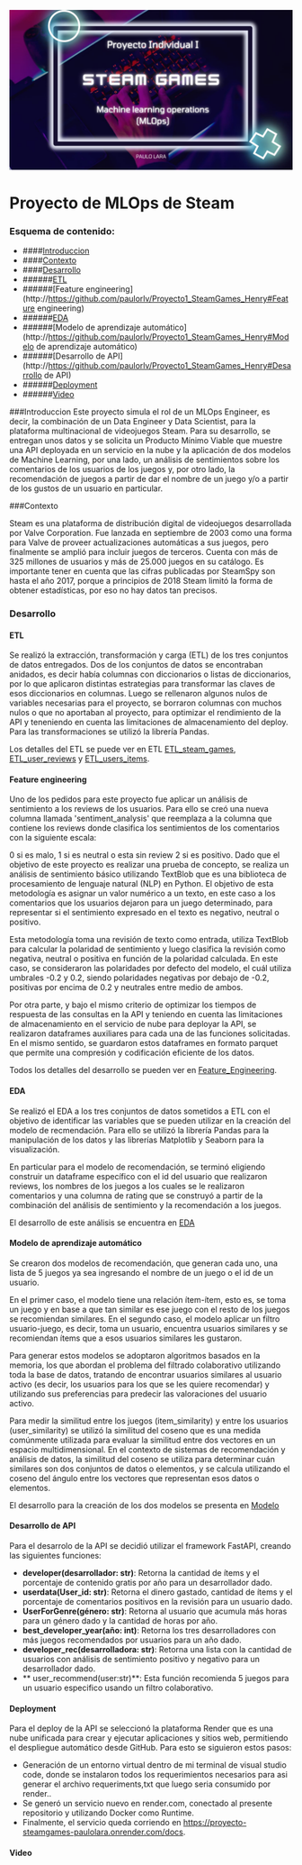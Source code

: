 ![](https://github.com/paulorlv/Proyecto1_SteamGames_Henry/blob/main/IMG-20240206-WA0040.jpg)
# Proyecto de MLOps de Steam

### Esquema de contenido:
- ####[Introduccion](http://https://github.com/paulorlv/Proyecto1_SteamGames_Henry#Introduccion)
- ####[Contexto](http://https://github.com/paulorlv/Proyecto1_SteamGames_Henry#Contexto)
- ####[Desarrollo](http://https://github.com/paulorlv/Proyecto1_SteamGames_Henry#Desarrollo)
 - ######[ETL](http://https://github.com/paulorlv/Proyecto1_SteamGames_Henry#ETL)
  - ######[Feature engineering](http://https://github.com/paulorlv/Proyecto1_SteamGames_Henry#Feature engineering)
  - ######[EDA](http://https://github.com/paulorlv/Proyecto1_SteamGames_Henry#EDA)
  - ######[Modelo de aprendizaje automático](http://https://github.com/paulorlv/Proyecto1_SteamGames_Henry#Modelo de aprendizaje automático)
  - ######[Desarrollo de API](http://https://github.com/paulorlv/Proyecto1_SteamGames_Henry#Desarrollo de API)
  - ######[Deployment](http://https://github.com/paulorlv/Proyecto1_SteamGames_Henry#Deployment)
  - ######[Video](http://https://github.com/paulorlv/Proyecto1_SteamGames_Henry#Video)
  
###Introduccion
Este proyecto simula el rol de un MLOps Engineer, es decir, la combinación de un Data Engineer y Data Scientist, para la plataforma multinacional de videojuegos Steam. Para su desarrollo, se entregan unos datos y se solicita un Producto Mínimo Viable que muestre una API deployada en un servicio en la nube y la aplicación de dos modelos de Machine Learning, por una lado, un análisis de sentimientos sobre los comentarios de los usuarios de los juegos y, por otro lado, la recomendación de juegos a partir de dar el nombre de un juego y/o a partir de los gustos de un usuario en particular.

###Contexto

Steam es una plataforma de distribución digital de videojuegos desarrollada por Valve Corporation. Fue lanzada en septiembre de 2003 como una forma para Valve de proveer actualizaciones automáticas a sus juegos, pero finalmente se amplió para incluir juegos de terceros. Cuenta con más de 325 millones de usuarios y más de 25.000 juegos en su catálogo. Es importante tener en cuenta que las cifras publicadas por SteamSpy son hasta el año 2017, porque a principios de 2018 Steam limitó la forma de obtener estadísticas, por eso no hay datos tan precisos.

### Desarrollo
#### ETL
Se realizó la extracción, transformación y carga (ETL) de los tres conjuntos de datos entregados. Dos de los conjuntos de datos se encontraban anidados, es decir había columnas con diccionarios o listas de diccionarios, por lo que aplicaron distintas estrategias para transformar las claves de esos diccionarios en columnas. Luego se rellenaron algunos nulos de variables necesarias para el proyecto, se borraron columnas con muchos nulos o que no aportaban al proyecto, para optimizar el rendimiento de la API y teneniendo en cuenta las limitaciones de almacenamiento del deploy. Para las transformaciones se utilizó la librería Pandas.

Los detalles del ETL se puede ver en ETL [ETL_steam_games](hthttps://github.com/paulorlv/Proyecto1_SteamGames_Henry/blob/main/ETL-/1_ETL_steam_games.ipynbtp:// "ETL_steam_games"), [ETL_user_reviews](http://https://github.com/paulorlv/Proyecto1_SteamGames_Henry/blob/main/ETL-/1_ETL_user_reviews.ipynb "ETL_user_reviews") y [ETL_users_items](http://https://github.com/paulorlv/Proyecto1_SteamGames_Henry/blob/main/ETL-/1_ETL_users_items.ipynb "ETL_users_items").

#### Feature engineering

Uno de los pedidos para este proyecto fue aplicar un análisis de sentimiento a los reviews de los usuarios. Para ello se creó una nueva columna llamada 'sentiment_analysis' que reemplaza a la columna que contiene los reviews donde clasifica los sentimientos de los comentarios con la siguiente escala:

0 si es malo,
1 si es neutral o esta sin review
2 si es positivo.
Dado que el objetivo de este proyecto es realizar una prueba de concepto, se realiza un análisis de sentimiento básico utilizando TextBlob que es una biblioteca de procesamiento de lenguaje natural (NLP) en Python. El objetivo de esta metodología es asignar un valor numérico a un texto, en este caso a los comentarios que los usuarios dejaron para un juego determinado, para representar si el sentimiento expresado en el texto es negativo, neutral o positivo.

Esta metodología toma una revisión de texto como entrada, utiliza TextBlob para calcular la polaridad de sentimiento y luego clasifica la revisión como negativa, neutral o positiva en función de la polaridad calculada. En este caso, se consideraron las polaridades por defecto del modelo, el cuál utiliza umbrales -0.2 y 0.2, siendo polaridades negativas por debajo de -0.2, positivas por encima de 0.2 y neutrales entre medio de ambos.

Por otra parte, y bajo el mismo criterio de optimizar los tiempos de respuesta de las consultas en la API y teniendo en cuenta las limitaciones de almacenamiento en el servicio de nube para deployar la API, se realizaron dataframes auxiliares para cada una de las funciones solicitadas. En el mismo sentido, se guardaron estos dataframes en formato parquet que permite una compresión y codificación eficiente de los datos.

Todos los detalles del desarrollo se pueden ver en [Feature_Engineering](http://https://github.com/paulorlv/Proyecto1_SteamGames_Henry/blob/main/Feature_Engineering.ipynb "Feature_Engineering").
#### EDA
Se realizó el EDA a los tres conjuntos de datos sometidos a ETL con el objetivo de identificar las variables que se pueden utilizar en la creación del modelo de recmendación. Para ello se utilizó la librería Pandas para la manipulación de los datos y las librerías Matplotlib y Seaborn para la visualización.

En particular para el modelo de recomendación, se terminó eligiendo construir un dataframe específico con el id del usuario que realizaron reviews, los nombres de los juegos a los cuales se le realizaron comentarios y una columna de rating que se construyó a partir de la combinación del análisis de sentimiento y la recomendación a los juegos.

El desarrollo de este análisis se encuentra en [EDA](http://https://github.com/paulorlv/Proyecto1_SteamGames_Henry/tree/main/EDA "EDA")

#### Modelo de aprendizaje automático
Se crearon dos modelos de recomendación, que generan cada uno, una lista de 5 juegos ya sea ingresando el nombre de un juego o el id de un usuario.

En el primer caso, el modelo tiene una relación ítem-ítem, esto es, se toma un juego y en base a que tan similar es ese juego con el resto de los juegos se recomiendan similares. En el segundo caso, el modelo aplicar un filtro usuario-juego, es decir, toma un usuario, encuentra usuarios similares y se recomiendan ítems que a esos usuarios similares les gustaron.

Para generar estos modelos se adoptaron algoritmos basados en la memoria, los que abordan el problema del filtrado colaborativo utilizando toda la base de datos, tratando de encontrar usuarios similares al usuario activo (es decir, los usuarios para los que se les quiere recomendar) y utilizando sus preferencias para predecir las valoraciones del usuario activo.

Para medir la similitud entre los juegos (item_similarity) y entre los usuarios (user_similarity) se utilizó la similitud del coseno que es una medida comúnmente utilizada para evaluar la similitud entre dos vectores en un espacio multidimensional. En el contexto de sistemas de recomendación y análisis de datos, la similitud del coseno se utiliza para determinar cuán similares son dos conjuntos de datos o elementos, y se calcula utilizando el coseno del ángulo entre los vectores que representan esos datos o elementos.

El desarrollo para la creación de los dos modelos se presenta en [Modelo](httphttps://github.com/paulorlv/Proyecto1_SteamGames_Henry/tree/main/Modelo:// "Modelo")

#### Desarrollo de API
Para el desarrolo de la API se decidió utilizar el framework FastAPI, creando las siguientes funciones:
- **developer(desarrollador: str)**: Retorna la cantidad de ítems y el porcentaje de contenido gratis por año para un desarrollador dado.
- **userdata(User_id: str)**: Retorna el dinero gastado, cantidad de ítems y el porcentaje de comentarios positivos en la revisión para un usuario dado.
- **UserForGenre(género: str)**: Retorna al usuario que acumula más horas para un género dado y la cantidad de horas por año.
- **best_developer_year(año: int)**: Retorna los tres desarrolladores con más juegos recomendados por usuarios para un año dado.
- **developer_rec(desarrolladora: str)**: Retorna una lista con la cantidad de usuarios con análisis de sentimiento positivo y negativo para un desarrollador dado.
- ** user_recommend(user:str)**: Esta función recomienda 5 juegos para un usuario especifico usando un filtro colaborativo.

#### Deployment

Para el deploy de la API se seleccionó la plataforma Render que es una nube unificada para crear y ejecutar aplicaciones y sitios web, permitiendo el despliegue automático desde GitHub. Para esto se siguieron estos pasos:

- Generación de un entorno virtual dentro de mi terminal de visual studio code, donde se instalaron todos los requerimientos necesarios para asi generar el archivo requeriments,txt que luego seria consumido por render..
- Se generó un servicio nuevo en render.com, conectado al presente repositorio y utilizando Docker como Runtime.
- Finalmente, el servicio queda corriendo en https://proyecto-steamgames-paulolara.onrender.com/docs.

#### Video
